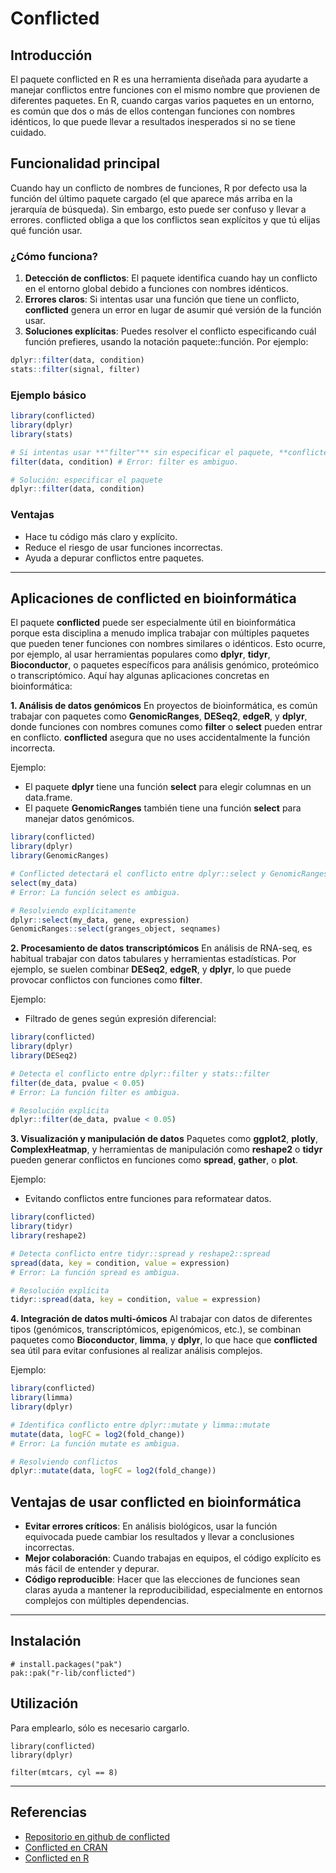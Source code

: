 # Conflicted
## Introducción
El paquete conflicted en R es una herramienta diseñada para ayudarte a manejar conflictos entre funciones con el mismo nombre que provienen de diferentes paquetes. En R, cuando cargas varios paquetes en un entorno, es común que dos o más de ellos contengan funciones con nombres idénticos, lo que puede llevar a resultados inesperados si no se tiene cuidado.

## Funcionalidad principal

Cuando hay un conflicto de nombres de funciones, R por defecto usa la función del último paquete cargado (el que aparece más arriba en la jerarquía de búsqueda). Sin embargo, esto puede ser confuso y llevar a errores. conflicted obliga a que los conflictos sean explícitos y que tú elijas qué función usar.

### ¿Cómo funciona?

1. **Detección de conflictos**: El paquete identifica cuando hay un conflicto en el entorno global debido a funciones con nombres idénticos.
2. **Errores claros**: Si intentas usar una función que tiene un conflicto, **conflicted** genera un error en lugar de asumir qué versión de la función usar.
3. **Soluciones explícitas**: Puedes resolver el conflicto especificando cuál función prefieres, usando la notación paquete::función. Por ejemplo:

```R
dplyr::filter(data, condition)
stats::filter(signal, filter)
````

### Ejemplo básico

```R
library(conflicted)
library(dplyr)
library(stats)

# Si intentas usar **"filter"** sin especificar el paquete, **conflicted** mostrará un error
filter(data, condition) # Error: filter es ambiguo.

# Solución: especificar el paquete
dplyr::filter(data, condition)
```

### Ventajas
- Hace tu código más claro y explícito.
- Reduce el riesgo de usar funciones incorrectas.
- Ayuda a depurar conflictos entre paquetes.

---

## Aplicaciones de conflicted en bioinformática

El paquete **conflicted** puede ser especialmente útil en bioinformática porque esta disciplina a menudo implica trabajar con múltiples paquetes que pueden tener funciones con nombres similares o idénticos. Esto ocurre, por ejemplo, al usar herramientas populares como **dplyr**, **tidyr**, **Bioconductor**, o paquetes específicos para análisis genómico, proteómico o transcriptómico. Aquí hay algunas aplicaciones concretas en bioinformática:

**1. Análisis de datos genómicos**
En proyectos de bioinformática, es común trabajar con paquetes como **GenomicRanges**, **DESeq2**, **edgeR**, y **dplyr**, donde funciones con nombres comunes como **filter** o **select** pueden entrar en conflicto. **conflicted** asegura que no uses accidentalmente la función incorrecta.

Ejemplo:
- El paquete **dplyr** tiene una función **select** para elegir columnas en un data.frame.
- El paquete **GenomicRanges** también tiene una función **select** para manejar datos genómicos.

```R
library(conflicted)
library(dplyr)
library(GenomicRanges)

# Conflicted detectará el conflicto entre dplyr::select y GenomicRanges::select
select(my_data) 
# Error: La función select es ambigua.

# Resolviendo explícitamente
dplyr::select(my_data, gene, expression)
GenomicRanges::select(granges_object, seqnames)
```

**2. Procesamiento de datos transcriptómicos**
En análisis de RNA-seq, es habitual trabajar con datos tabulares y herramientas estadísticas. Por ejemplo, se suelen combinar **DESeq2**, **edgeR**, y **dplyr**, lo que puede provocar conflictos con funciones como **filter**.

Ejemplo:
- Filtrado de genes según expresión diferencial:

```R
library(conflicted)
library(dplyr)
library(DESeq2)

# Detecta el conflicto entre dplyr::filter y stats::filter
filter(de_data, pvalue < 0.05)
# Error: La función filter es ambigua.

# Resolución explícita
dplyr::filter(de_data, pvalue < 0.05)
```

**3. Visualización y manipulación de datos**
Paquetes como **ggplot2**, **plotly**, **ComplexHeatmap**, y herramientas de manipulación como **reshape2** o **tidyr** pueden generar conflictos en funciones como **spread**, **gather**, o **plot**.

Ejemplo:
- Evitando conflictos entre funciones para reformatear datos.

```R
library(conflicted)
library(tidyr)
library(reshape2)

# Detecta conflicto entre tidyr::spread y reshape2::spread
spread(data, key = condition, value = expression)
# Error: La función spread es ambigua.

# Resolución explícita
tidyr::spread(data, key = condition, value = expression)
```

**4. Integración de datos multi-ómicos**
Al trabajar con datos de diferentes tipos (genómicos, transcriptómicos, epigenómicos, etc.), se combinan paquetes como **Bioconductor**, **limma**, y **dplyr**, lo que hace que **conflicted** sea útil para evitar confusiones al realizar análisis complejos.

Ejemplo:

```R
library(conflicted)
library(limma)
library(dplyr)

# Identifica conflicto entre dplyr::mutate y limma::mutate
mutate(data, logFC = log2(fold_change))
# Error: La función mutate es ambigua.

# Resolviendo conflictos
dplyr::mutate(data, logFC = log2(fold_change))
```

## Ventajas de usar conflicted en bioinformática
- **Evitar errores críticos**: En análisis biológicos, usar la función equivocada puede cambiar los resultados y llevar a conclusiones incorrectas.
- **Mejor colaboración**: Cuando trabajas en equipos, el código explícito es más fácil de entender y depurar.
- **Código reproducible**: Hacer que las elecciones de funciones sean claras ayuda a mantener la reproducibilidad, especialmente en entornos complejos con múltiples dependencias.

---

## Instalación
```{r, eval = FALSE}
# install.packages("pak")
pak::pak("r-lib/conflicted")
```

## Utilización
Para emplearlo, sólo es necesario cargarlo.
```{r, error = TRUE}
library(conflicted)
library(dplyr)

filter(mtcars, cyl == 8)
```

---

## Referencias
- [Repositorio en github de conflicted](https://github.com/r-lib/conflicted/tree/main)
- [Conflicted en CRAN](https://cran.r-project.org/web/packages/conflicted/conflicted.pdf)
- [Conflicted en R](https://conflicted.r-lib.org/)
